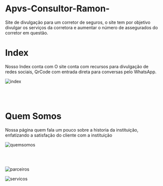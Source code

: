 # Apvs-Consultor-Ramon-
Site de divulgação para um corretor de seguros, o site tem por objetivo divulgar os serviços da corretora e aumentar o número de assegurados do corretor em questão.

<h1>Index</h1>
<p>Nosso Index conta com  O site conta com recursos para divulgação de redes sociais, QrCode com entrada direta para conversas pelo WhatsApp. </p>

![index](https://user-images.githubusercontent.com/85044936/148831645-0fef71dd-7c4e-4c4c-aafc-dedd226d50ee.gif)

<br>
<br>

<h1>Quem Somos</h1>
<p>Nossa página quem fala um pouco sobre a historia da instituição, enfatizando a satisfação do cliente com a instituição </p>

![quemsomos](https://user-images.githubusercontent.com/85044936/148832340-8e497c9f-a3cc-4c48-b280-7d001e9efe9e.gif)

<br>
<br>

![parceiros](https://user-images.githubusercontent.com/85044936/148832373-c746e2c0-9b1b-4e50-b797-380c12f1f81d.gif)

![servicos](https://user-images.githubusercontent.com/85044936/148832386-3a821a90-5f64-4400-aab0-a3fdd5fbe15a.gif)
